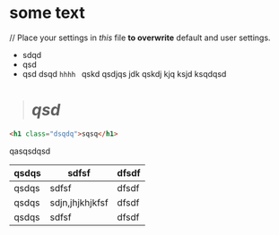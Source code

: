 # some text

// Place your settings in _this_ file **to overwrite** default and user settings.

-  sdqd
-  qsd
-  qsd
   dsqd `hhhh ` qskd qsdjqs jdk qskdj kjq ksjd ksqdqsd

> # _qsd_

```html
<h1 class="dsqdq">sqsq</h1>
```

qasqsdqsd

| qsdqs | sdfsf           | dfsdf |
| ----- | --------------- | ----- |
| qsdqs | sdfsf           | dfsdf |
| qsdqs | sdjn,jhjkhjkfsf | dfsdf |
| qsdqs | sdfsf           | dfsdf |
